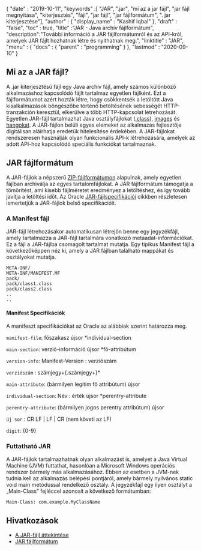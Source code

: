 {
  "date" : "2019-10-11",
  "keywords" :[ "JAR", ".jar", "mi az a jar fájl", "jar fájl megnyitása", "kiterjesztés", "fájl", "jar fájl", "jar fájlformátum", ". jar kiterjesztése"],
  "author" : {
    "display_name" : "Kashif Iqbal"
},
  "draft" : "false",
  "toc" : true,
  "title" :"JAR - Java archív fájlformátum",
  "description":"További információ a JAR fájlformátumról és az API-król, amelyek JAR fájlt hozhatnak létre és nyithatnak meg.",
  "linktitle" : "JAR",
  "menu" : {
    "docs" : {
      "parent" : "programming"
}
},
  "lastmod" : "2020-09-10"
}

## Mi az a JAR fájl?

A .jar kiterjesztésű fájl egy Java archív fájl, amely számos különböző alkalmazáshoz kapcsolódó fájlt tartalmaz egyetlen fájlként. Ezt a fájlformátumot azért hozták létre, hogy csökkentsék a letöltött Java kisalkalmazások böngészőbe történő betöltésének sebességét HTTP-tranzakción keresztül, elkerülve a több HTTP-kapcsolat létrehozását. Egyetlen JAR-fájl tartalmazhat Java osztályfájlokat ([.class](/hu/programming/class/)), [images](/hu/image/) és [hangokat](/hu/audio/). A JAR-fájlon belüli egyes elemeket az alkalmazás fejlesztője digitálisan aláírhatja eredetük hitelesítése érdekében. A JAR-fájlokat rendszeresen használják olyan funkcionális API-k létrehozására, amelyek az adott API-hoz kapcsolódó speciális funkciókat tartalmaznak.

## JAR fájlformátum

A JAR-fájlok a népszerű [ZIP-fájlformátumon](/hu/compression/zip/) alapulnak, amely egyetlen fájlban archiválja az egyes tartalomfájlokat. A JAR fájlformátum támogatja a tömörítést, ami kisebb fájlméretet eredményez a letöltéshez, és így tovább javítja a letöltési időt. Az Oracle [JAR-fájlspecifikációi](https://docs.oracle.com/javase/8/docs/technotes/guides/jar/jar.html) cikkben részletesen ismertetjük a JAR-fájlok belső specifikációit.

### A Manifest fájl

JAR-fájl létrehozásakor automatikusan létrejön benne egy jegyzékfájl, amely tartalmazza a JAR-fájl tartalmára vonatkozó metaadat-információkat. Ez a fájl a JAR-fájlba csomagolt tartalmat mutatja. Egy tipikus Manifest fájl a következőképpen néz ki, amely a JAR fájlban található mappákat és osztályokat mutatja.

```
META-INF/
META-INF/MANIFEST.MF
pack/
pack/class1.class
pack/class2.class
..
..
```

#### Manifest Specifikációk

A manifeszt specifikációkat az Oracle az alábbiak szerint határozza meg.

`manifest-file`: főszakasz újsor \*individual-section

`main-section`: verzió-információ újsor \*fő-attribútum

`version-info`: Manifest-Version : verziószám

`verziószám` : számjegy+{.számjegy+}*

`main-attribute`: (bármilyen legitim fő attribútum) újsor

`individual-section`: Név : érték újsor \*perentry-attribute

`perentry-attribute`: (bármilyen jogos perentry attribútum) újsor

`új sor` : CR LF | LF | CR (nem követi az LF)

`digit`: {0-9}

### Futtatható JAR

A JAR-fájlok tartalmazhatnak olyan alkalmazást is, amelyet a Java Virtual Machine (JVM) futtathat, hasonlóan a Microsoft Windows operációs rendszer bármely más alkalmazásához. Ebben az esetben a JVM-nek tudnia kell az alkalmazás belépési pontjáról, amely bármely nyilvános static void main metódussal rendelkező osztály. A jegyzékfájl egy ilyen osztályt a „Main-Class” fejléccel azonosít a következő formátumban:

```
Main-Class: com.example.MyClassName
```



## Hivatkozások

* [A JAR-fájl áttekintése](https://docs.oracle.com/javase/8/docs/technotes/guides/jar/jarGuide.html)
* [JAR fájlformátum](https://en.wikipedia.org/wiki/JAR_(file_format))


